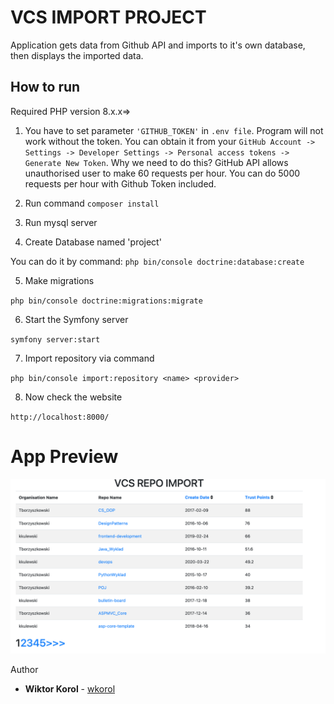 # VCS IMPORT PROJECT
Application gets data from Github API and imports to it's own database, then displays the imported data.

## How to run
Required PHP version 8.x.x=> 

1. You have to set parameter `'GITHUB_TOKEN'` in `.env file`. Program will not work without the token. You can obtain it from your `GitHub Account -> Settings -> Developer Settings -> Personal access tokens -> Generate New Token`. Why we need to do this? GitHub API allows unauthorised user to make 60 requests per hour. You can do 5000 requests per hour with Github Token included. 


2. Run command 
`composer install`

3. Run mysql server 

4. Create Database named 'project'

 You can do it by command: `php bin/console doctrine:database:create`

5. Make migrations

`php bin/console doctrine:migrations:migrate`

6. Start the Symfony server

`symfony server:start`

7. Import repository via command

`php bin/console import:repository <name> <provider>`

8. Now check the website

`http://localhost:8000/`

# App Preview

![preview.png](preview.png)

Author
* **Wiktor Korol** - [wkorol](https://github.com/wkorol)

